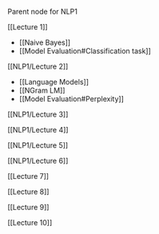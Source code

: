 
Parent node for NLP1

[[Lecture 1]]
- [[Naive Bayes]]
- [[Model Evaluation#Classification task]]

[[NLP1/Lecture 2]]
- [[Language Models]]
- [[NGram LM]]
- [[Model Evaluation#Perplexity]]


[[NLP1/Lecture 3]]

[[NLP1/Lecture 4]]

[[NLP1/Lecture 5]]

[[NLP1/Lecture 6]]

[[Lecture 7]]

[[Lecture 8]]

[[Lecture 9]]

[[Lecture 10]]